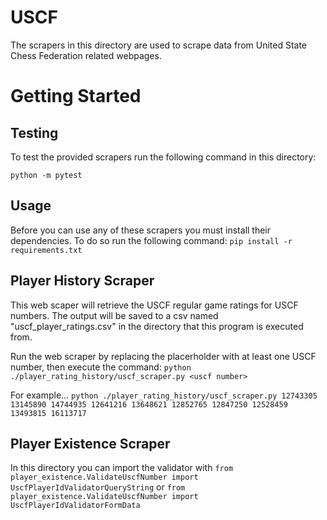 # USCF
The scrapers in this directory are used to scrape data from United State Chess Federation related webpages.

# Getting Started
## Testing
To test the provided scrapers run the following command in this directory:

`python -m pytest`

## Usage
Before you can use any of these scrapers you must install their dependencies. To do so run the following command:
`pip install -r requirements.txt`

## Player History Scraper
This web scaper will retrieve the USCF regular game ratings for USCF numbers. The output
will be saved to a csv named "uscf_player_ratings.csv" in the directory that this program is executed from.

Run the web scraper by replacing the placerholder with at least one USCF number, then execute the command:
`python ./player_rating_history/uscf_scraper.py <uscf number>`

For example...
`python ./player_rating_history/uscf_scraper.py 12743305 13145890 14744935 12641216 13648621 12852765 12847250 12528459 13493815 16113717`


## Player Existence Scraper
In this directory you can import the validator with `from player_existence.ValidateUscfNumber import UscfPlayerIdValidatorQueryString` or `from player_existence.ValidateUscfNumber import UscfPlayerIdValidatorFormData`
